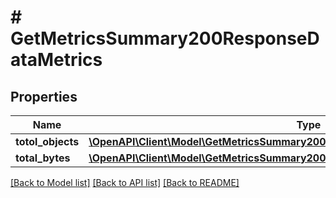 # # GetMetricsSummary200ResponseDataMetrics

## Properties

Name | Type | Description | Notes
------------ | ------------- | ------------- | -------------
**totol_objects** | [**\OpenAPI\Client\Model\GetMetricsSummary200ResponseDataMetricsTotolObjectsInner[]**](GetMetricsSummary200ResponseDataMetricsTotolObjectsInner.md) |  | [optional]
**total_bytes** | [**\OpenAPI\Client\Model\GetMetricsSummary200ResponseDataMetricsTotolObjectsInner[]**](GetMetricsSummary200ResponseDataMetricsTotolObjectsInner.md) |  | [optional]

[[Back to Model list]](../../README.md#models) [[Back to API list]](../../README.md#endpoints) [[Back to README]](../../README.md)
